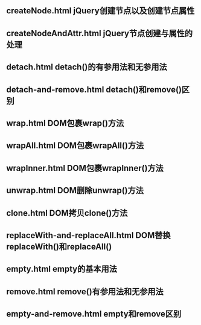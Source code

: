 ## createNode.html jQuery创建节点以及创建节点属性

## createNodeAndAttr.html jQuery节点创建与属性的处理

## detach.html detach()的有参用法和无参用法

## detach-and-remove.html detach()和remove()区别

## wrap.html DOM包裹wrap()方法

## wrapAll.html DOM包裹wrapAll()方法

## wrapInner.html DOM包裹wrapInner()方法

## unwrap.html DOM删除unwrap()方法

## clone.html DOM拷贝clone()方法

## replaceWith-and-replaceAll.html DOM替换replaceWith()和replaceAll()

## empty.html empty的基本用法

## remove.html remove()有参用法和无参用法

## empty-and-remove.html empty和remove区别
